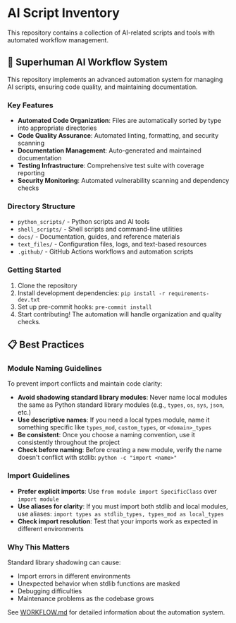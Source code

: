 # AI Script Inventory

This repository contains a collection of AI-related scripts and tools with automated workflow management.

## 🚀 Superhuman AI Workflow System

This repository implements an advanced automation system for managing AI scripts, ensuring code quality, and maintaining documentation.

### Key Features

- **Automated Code Organization**: Files are automatically sorted by type into appropriate directories
- **Code Quality Assurance**: Automated linting, formatting, and security scanning
- **Documentation Management**: Auto-generated and maintained documentation
- **Testing Infrastructure**: Comprehensive test suite with coverage reporting
- **Security Monitoring**: Automated vulnerability scanning and dependency checks

### Directory Structure

- `python_scripts/` - Python scripts and AI tools
- `shell_scripts/` - Shell scripts and command-line utilities
- `docs/` - Documentation, guides, and reference materials
- `text_files/` - Configuration files, logs, and text-based resources
- `.github/` - GitHub Actions workflows and automation scripts

### Getting Started

1. Clone the repository
2. Install development dependencies: `pip install -r requirements-dev.txt`
3. Set up pre-commit hooks: `pre-commit install`
4. Start contributing! The automation will handle organization and quality checks.

## 📋 Best Practices

### Module Naming Guidelines

To prevent import conflicts and maintain code clarity:

- **Avoid shadowing standard library modules**: Never name local modules the same as Python standard library modules (e.g., `types`, `os`, `sys`, `json`, etc.)
- **Use descriptive names**: If you need a local types module, name it something specific like `types_mod`, `custom_types`, or `<domain>_types`
- **Be consistent**: Once you choose a naming convention, use it consistently throughout the project
- **Check before naming**: Before creating a new module, verify the name doesn't conflict with stdlib: `python -c "import <name>"`

### Import Guidelines

- **Prefer explicit imports**: Use `from module import SpecificClass` over `import module`
- **Use aliases for clarity**: If you must import both stdlib and local modules, use aliases: `import types as stdlib_types, types_mod as local_types`
- **Check import resolution**: Test that your imports work as expected in different environments

### Why This Matters

Standard library shadowing can cause:
- Import errors in different environments
- Unexpected behavior when stdlib functions are masked
- Debugging difficulties
- Maintenance problems as the codebase grows

See [WORKFLOW.md](WORKFLOW.md) for detailed information about the automation system.
